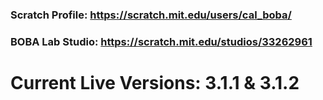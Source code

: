 ### Scratch Profile: https://scratch.mit.edu/users/cal_boba/

### BOBA Lab Studio: https://scratch.mit.edu/studios/33262961

# Current Live Versions: 3.1.1 & 3.1.2
